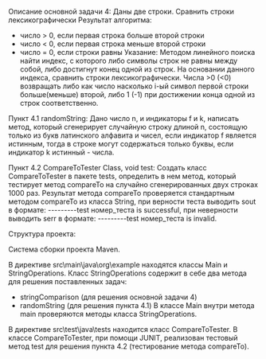 Описание основной задачи 4:
Даны две строки. Сравнить строки лексикографически
Результат алгоритма:
- число > 0, если первая строка больше второй строки
- число < 0, если первая строка меньше второй строки
- число = 0, если строки равны
Указание:
Методом линейного поиска найти индекс, с которого либо символы строк не равны между собой, либо достигнут конец одной из строк. На основании данного индекса, сравнить строки лексикографически.
Числа >0 (<0) возвращать либо как число насколько i-ый символ первой строки больше(меньше) второй, либо 1 (-1) при достижении конца одной из строк соответственно.

Пункт 4.1 randomString:
Дано число n, и индикаторы f и k, написать метод, который сгенерирует случайную строку длиной n, состоящую только из букв латинского алфавита и чисел, если индикатор f является истинным, тогда в строке могут содержаться только буквы, если индикатор k истинный - числа.

Пункт 4.2 CompareToTester Class, void test:
Создать класс CompareToTester в пакете tests, определить в нем метод, который тестирует метод compareTo на случайно сгенерированных двух строках 1000 раз. Результат метода compareTo проверяется стандартным методом compareTo из класса String, при верности теста выводить sout в формате: ---------test номер_теста is successful, при неверности выводить serr в формате: ---------test номер_теста is invalid.

Структура проекта:

Система сборки проекта Maven.

В директиве src\main\java\org\example находятся классы Main и StringOperations.
Класс StringOperations содержит в себе два метода для решения поставленных задач:
- stringComparison (для решения основной задачи 4)
- randomString (для решения пункта 4.1)
В классе Main внутри метода main проверяются методы класса StringOperations.

В директиве src\test\java\tests находится класс CompareToTester. 
В классе CompareToTester, при помощи JUNIT, реализован тестовый метод test для решения пункта 4.2 (тестирование метода compareTo).
